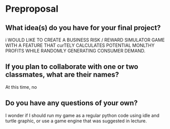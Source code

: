 # Preproposal

## What idea(s) do you have for your final project?

i WOULD LIKE TO CREATE A BUSINESS RISK / REWARD SIMULATOR GAME WITH A FEATURE THAT curTELY CALCULATES POTENTIAL MONLTHY PROFITS WHILE RANDOMLY GENERATING CONSUMER DEMAND.

## If you plan to collaborate with one or two classmates, what are their names?

At this time, no

## Do you have any questions of your own?

I wonder if I should run my game as a regular python code using idle and turtle graphic, or use a game engine that was suggested in lecture.
